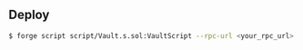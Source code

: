 ## Deploy

```bash
$ forge script script/Vault.s.sol:VaultScript --rpc-url <your_rpc_url> --private-key <your_private_key>
```
